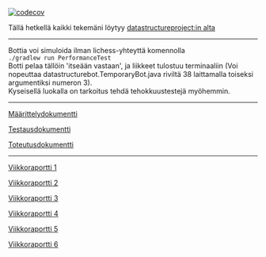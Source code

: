 [![codecov](https://codecov.io/gh/ArtKoski/chessBot/branch/master/graph/badge.svg?token=7OF4D55JQ9)](https://codecov.io/gh/ArtKoski/chessBot)


Tällä hetkellä kaikki tekemäni löytyy [datastructureproject:in alta](https://github.com/ArtKoski/chessBot/tree/master/src/main/java/datastructureproject)  
___________________
Bottia voi simuloida ilman lichess-yhteyttä komennolla  
``` ./gradlew run PerformanceTest ```  
Botti pelaa tällöin 'itseään vastaan', ja liikkeet tulostuu terminaaliin (Voi nopeuttaa datastructurebot.TemporaryBot.java riviltä 38 laittamalla toiseksi argumentiksi numeron 3).  
Kyseisellä luokalla on tarkoitus tehdä tehokkuustestejä myöhemmin.  

_____________________

[Määrittelydokumentti](https://github.com/ArtKoski/chessBot/blob/306b9cdf73cc64abe262886b437bddcbfec0235a/documentation/teko%C3%A4ly/M%C3%A4%C3%A4rittelydokumentti.md)

[Testausdokumentti](https://github.com/ArtKoski/chessBot/blob/master/documentation/teko%C3%A4ly/Testausdokumentti.md)  

[Toteutusdokumentti](https://github.com/ArtKoski/chessBot/blob/master/documentation/teko%C3%A4ly/Toteutusdokumentti.md)

_____________

[Viikkoraportti 1](https://github.com/ArtKoski/chessBot/tree/master/documentation/tekoäly/viikkoraportti1.md)  
  
[Viikkoraportti 2](https://github.com/ArtKoski/chessBot/blob/master/documentation/tekoäly/viikkoraportti2.md)  

[Viikkoraportti 3](https://github.com/ArtKoski/chessBot/blob/master/documentation/tekoäly/viikkoraportti3.md)  

[Viikkoraportti 4](https://github.com/ArtKoski/chessBot/blob/master/documentation/tekoäly/viikkoraportti4.md)

[Viikkoraportti 5](https://github.com/ArtKoski/chessBot/blob/master/documentation/teko%C3%A4ly/viikkoraportti5.md)

[Viikkoraportti 6](https://github.com/ArtKoski/chessBot/blob/master/documentation/teko%C3%A4ly/viikkoraportti6.md)


